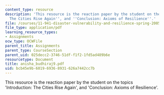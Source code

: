 ```yaml
---
content_type: resource
description: 'This resource is the reaction paper by the student on the topics ''Introduction:
  The Cities Rise Again'', and ''Conclusion: Axioms of Resilience''.'
file: /courses/11-941-disaster-vulnerability-and-resilience-spring-2005/bcb45e9b601969368931626a7442cc7b_anisha_budhiraj9.pdf
file_type: application/pdf
learning_resource_types:
- Assignments
ocw_type: OCWFile
parent_title: Assignments
parent_type: CourseSection
parent_uid: 025decc2-3746-51df-f1f2-1fd5ad489b6e
resourcetype: Document
title: anisha_budhiraj9.pdf
uid: bcb45e9b-6019-6936-8931-626a7442cc7b
---
```

This resource is the reaction paper by the student on the topics 'Introduction: The Cities Rise Again', and 'Conclusion: Axioms of Resilience'.


